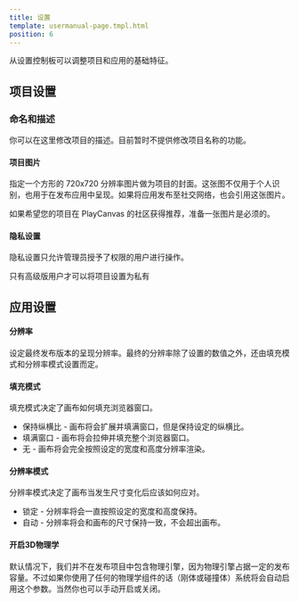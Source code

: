 ```yaml
---
title: 设置
template: usermanual-page.tmpl.html
position: 6
---
```


从设置控制板可以调整项目和应用的基础特征。

## 项目设置

### 命名和描述

你可以在这里修改项目的描述。目前暂时不提供修改项目名称的功能。

#### 项目图片

指定一个方形的 720x720 分辨率图片做为项目的封面。这张图不仅用于个人识别，也用于在发布应用中呈现。如果将应用发布至社交网络，也会引用这张图片。

如果希望您的项目在 PlayCanvas 的社区获得推荐，准备一张图片是必须的。

#### 隐私设置

隐私设置只允许管理员授予了权限的用户进行操作。

<div class="alert alert-info">
只有高级版用户才可以将项目设置为私有
</div>

## 应用设置

#### 分辨率

设定最终发布版本的呈现分辨率。最终的分辨率除了设置的数值之外，还由填充模式和分辨率模式设置而定。

#### 填充模式

填充模式决定了画布如何填充浏览器窗口。

* 保持纵横比 - 画布将会扩展并填满窗口，但是保持设定的纵横比。
* 填满窗口 - 画布将会拉伸并填充整个浏览器窗口。
* 无 - 画布将会完全按照设定的宽度和高度分辨率渲染。

#### 分辨率模式

分辨率模式决定了画布当发生尺寸变化后应该如何应对。

* 锁定 - 分辨率将会一直按照设定的宽度和高度保持。
* 自动 - 分辨率将会和画布的尺寸保持一致，不会超出画布。

#### 开启3D物理学

默认情况下，我们并不在发布项目中包含物理引擎，因为物理引擎占据一定的发布容量。不过如果你使用了任何的物理学组件的话（刚体或碰撞体）系统将会自动启用这个参数。当然你也可以手动开启或关闭。

